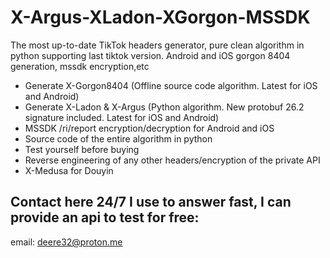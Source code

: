 # X-Argus-XLadon-XGorgon-MSSDK
The most up-to-date TikTok headers generator, pure clean algorithm in python supporting last tiktok version. Android and iOS gorgon 8404 generation, mssdk encryption,etc

 - Generate X-Gorgon8404 (Offline source code algorithm. Latest for iOS and Android)
 - Generate X-Ladon & X-Argus (Python algorithm. New protobuf 26.2 signature included. Latest for iOS and Android)
 - MSSDK /ri/report encryption/decryption for Android and iOS
 - Source code of the entire algorithm in python 
 - Test yourself before buying
 - Reverse engineering of any other headers/encryption of the private API
 - X-Medusa for Douyin
   

 
## Contact here 24/7 I use to answer fast, I can provide an api to test for free:
email: deere32@proton.me
